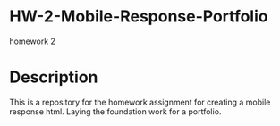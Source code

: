 # HW-2-Mobile-Response-Portfolio
homework 2

# Description
This is a repository for the homework assignment for creating a mobile response html. Laying the foundation work for a portfolio.

